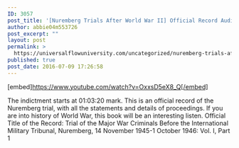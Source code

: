 ```yaml
---
ID: 3057
post_title: '[Nuremberg Trials After World War II] Official Record Audiobook, Part 1 (True Story)'
author: abbie04m553726
post_excerpt: ""
layout: post
permalink: >
  https://universalflowuniversity.com/uncategorized/nuremberg-trials-after-world-war-ii-official-record-audiobook-part-1-true-story/
published: true
post_date: 2016-07-09 17:26:58
---
```

[embed]https://www.youtube.com/watch?v=OxxsD5eX8_Q[/embed]<br>
<p>The indictment starts at 01:03:20 mark. This is an official record of the Nuremberg trial, with all the statements and details of proceedings. If you are into history of World War, this book will be an interesting listen.
Official Title of the Record: Trial of the Major War Criminals Before the International Military Tribunal, Nuremberg, 14 November 1945-1 October 1946: Vol. I, Part 1</p>